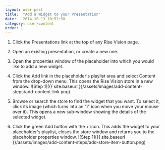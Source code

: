 ```yaml
---
layout: user-post
title:  "Add a Widget to your Presentation"
date:   2014-10-13 10:52:00
category: user/content
order: 1
---
```


1. Click the Presentations link at the top of any Rise Vision page.
2. Open an existing presentation, or create a new one.
3. Open the properties window of the placeholder into which you would like to add a new widget.
4. Click the Add link in the placeholder's playlist area and select Content from the drop-down menu. This opens the Rise Vision store in a new window.
![Step 1]({{ site.baseurl }}/assets/images/add-content-steps/add-content-link.png)

5. Browse or search the store to find the widget that you want.  To select it, click its image (which turns into an "i" icon when you move your mouse over it). This opens a new sub-window showing the details of the selected widget.
6. Click the green Add button with the + icon.  This adds the widget to your placeholder's playlist, closes the store window and returns you to the placeholder properties window.
 ![Step 1]({{ site.baseurl }}/assets/images/add-content-steps/add-store-item-button.png)

